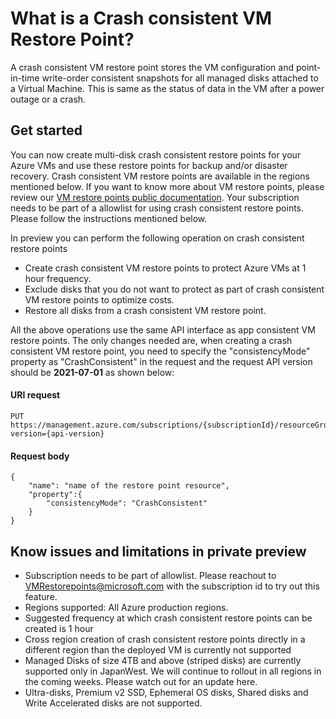 # What is a Crash consistent VM Restore Point? 
A crash consistent VM restore point stores the VM configuration and point-in-time write-order consistent snapshots for all managed disks attached to a Virtual Machine. This is same as the status of data in the VM after a power outage or a crash.

## Get started
You can now create multi-disk crash consistent restore points for your Azure VMs and use these restore points for backup and/or disaster recovery. Crash consistent VM restore points are available in the regions mentioned below. If you want to know more about VM restore points, please review our [VM restore points public documentation](https://docs.microsoft.com/en-us/azure/virtual-machines/virtual-machines-create-restore-points). Your subscription needs to be part of a allowlist for using crash consistent restore points. Please follow the instructions mentioned below.

In preview you can perform the following operation on crash consistent restore points
* Create crash consistent VM restore points to protect Azure VMs at 1 hour frequency. 
* Exclude disks that you do not want to protect as part of crash consistent VM restore points to optimize costs.
* Restore all disks from a crash consistent VM restore point.

All the above operations use the same API interface as app consistent VM restore points. The only changes needed are, when creating a crash consistent VM restore point, you need to specify the "consistencyMode" property as "CrashConsistent" in the request and the request API version should be **2021-07-01** as shown below:

#### URI request
```
PUT https://management.azure.com/subscriptions/{subscriptionId}/resourceGroups/{resourceGroupName}/providers/Microsoft.Compute/restorePointCollections/{restorePointCollectionName}/restorePoints/{restorePointName}&api-version={api-version}
```
#### Request body
```
{
    "name": "name of the restore point resource",
    "property":{
        "consistencyMode": "CrashConsistent"
    } 
}
```

## Know issues and limitations in private preview
* Subscription needs to be part of allowlist. Please reachout to VMRestorepoints@microsoft.com with the subscription id to try out this feature.
* Regions supported: All Azure production regions.
* Suggested frequency at which crash consistent restore points can be created is 1 hour
* Cross region creation of crash consistent restore points directly in a different region than the deployed VM is currently not supported
* Managed Disks of size 4TB and above (striped disks) are currently supported only in JapanWest. We will continue to rollout in all regions in the coming weeks. Please watch out for an update here.
* Ultra-disks, Premium v2 SSD, Ephemeral OS disks, Shared disks and Write Accelerated disks are not supported.
